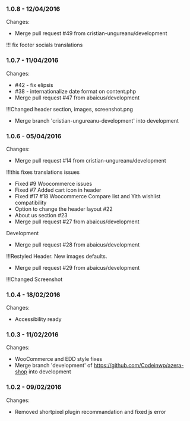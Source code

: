 

### 1.0.8 - 12/04/2016

 Changes: 


 * Merge pull request #49 from cristian-ungureanu/development

!!! fix footer socials translations


### 1.0.7 - 11/04/2016

 Changes: 


 * #42 - fix elipsis
 * #38 - internationalize date format on content.php
 * Merge pull request #47 from abaicus/development

!!!Changed header section, images, screenshot.png
 * Merge branch 'cristian-ungureanu-development' into development


### 1.0.6 - 05/04/2016

 Changes: 


 * Merge pull request #14 from cristian-ungureanu/development

!!!this fixes translations issues
 * Fixed #9 Woocommerce issues
 * Fixed #7 Added cart icon in header
 * Fixed #17 #18 Woocommerce Compare list and Yith wishlist compatibility
 * Option to change the header layout #22
 * About us section #23
 * Merge pull request #27 from abaicus/development

Development
 * Merge pull request #28 from abaicus/development

!!!Restyled Header. New images defaults.
 * Merge pull request #29 from abaicus/development

!!!Changed Screenshot


### 1.0.4 - 18/02/2016

 Changes: 


 * Accessibility ready


### 1.0.3 - 11/02/2016

 Changes: 


 * WooCommerce and EDD style fixes
 * Merge branch 'development' of https://github.com/Codeinwp/azera-shop into development


### 1.0.2 - 09/02/2016

 Changes: 


 * Removed shortpixel plugin recommandation and fixed js error
